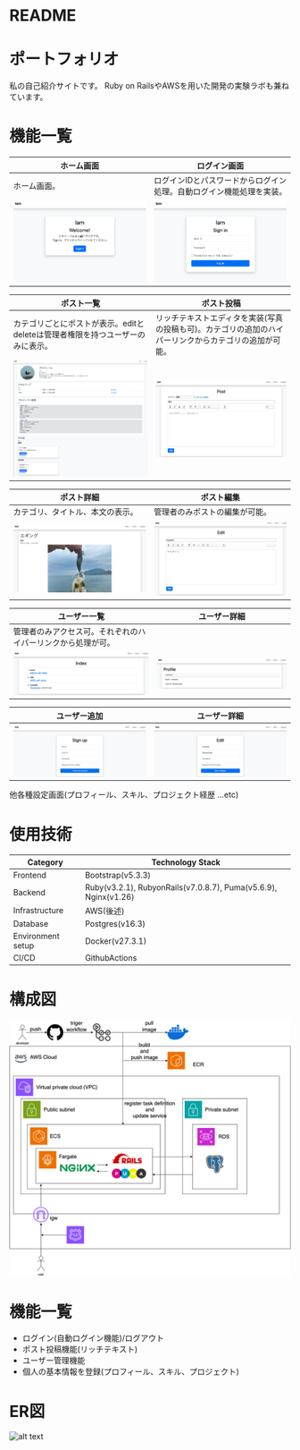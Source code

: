# README

# ポートフォリオ
私の自己紹介サイトです。
Ruby on RailsやAWSを用いた開発の実験ラボも兼ねています。

# 機能一覧
|ホーム画面|ログイン画面|
|---|---|
|ホーム画面。|ログインIDとパスワードからログイン処理。自動ログイン機能処理を実装。|
|![alt text](pic/ホーム.png)|![alt text](pic/ログイン.png)|

|ポスト一覧|ポスト投稿|
|---|---|
|カテゴリごとにポストが表示。editとdeleteは管理者権限を持つユーザーのみに表示。|リッチテキストエディタを実装(写真の投稿も可)。カテゴリの追加のハイパーリンクからカテゴリの追加が可能。|
|![alt text](pic/ポスト一覧.png)|![alt text](pic/ポスト投稿.png)|

|ポスト詳細|ポスト編集|
|---|---|
|カテゴリ、タイトル、本文の表示。|管理者のみポストの編集が可能。|
![alt text](pic/ポスト詳細.png)|![alt text](pic/ポスト編集.png)|

|ユーザー一覧|ユーザー詳細|
|---|---|
|管理者のみアクセス可。それぞれのハイパーリンクから処理が可。||
|![alt text](pic/ユーザー一覧.png)|![alt text](pic/ユーザー詳細.png)|

|ユーザー追加|ユーザー詳細|
|---|---|
|![alt text](pic/ユーザー新規.png)|![alt text](pic/ユーザー編集.png)|

他各種設定画面(プロフィール、スキル、プロジェクト経歴 ...etc)

# 使用技術
|Category|Technology Stack|
|---|---|
|Frontend|Bootstrap(v5.3.3)|
|Backend|Ruby(v3.2.1), RubyonRails(v7.0.8.7), Puma(v5.6.9), Nginx(v1.26)|
|Infrastructure|AWS(後述)|
|Database|Postgres(v16.3)|
|Environment setup|Docker(v27.3.1)|
|CI/CD|GithubActions|

# 構成図
![alt text](pic/構成図.png)

# 機能一覧
 - ログイン(自動ログイン機能)/ログアウト
 - ポスト投稿機能(リッチテキスト)
 - ユーザー管理機能
 - 個人の基本情報を登録(プロフィール、スキル、プロジェクト)

# ER図
![alt text](pic/ER図.png)
